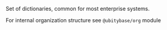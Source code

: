 Set of dictionaries, common for most enterprise systems.

For internal organization structure see `@ubitybase/org` module


